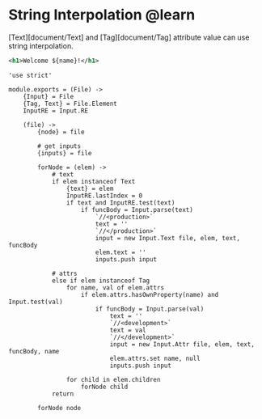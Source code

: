 String Interpolation @learn
===========================

[Text][document/Text] and [Tag][document/Tag] attribute value can use string interpolation.

```xml
<h1>Welcome ${name}!</h1>
```

	'use strict'

	module.exports = (File) ->
		{Input} = File
		{Tag, Text} = File.Element
		InputRE = Input.RE

		(file) ->
			{node} = file

			# get inputs
			{inputs} = file

			forNode = (elem) ->
				# text
				if elem instanceof Text
					{text} = elem
					InputRE.lastIndex = 0
					if text and InputRE.test(text)
						if funcBody = Input.parse(text)
							`//<production>`
							text = ''
							`//</production>`
							input = new Input.Text file, elem, text, funcBody
							elem.text = ''
							inputs.push input

				# attrs
				else if elem instanceof Tag
					for name, val of elem.attrs
						if elem.attrs.hasOwnProperty(name) and Input.test(val)
							if funcBody = Input.parse(val)
								text = ''
								`//<development>`
								text = val
								`//</development>`
								input = new Input.Attr file, elem, text, funcBody, name
								elem.attrs.set name, null
								inputs.push input

					for child in elem.children
						forNode child
				return

			forNode node
